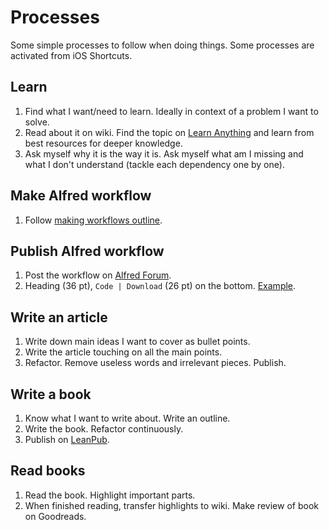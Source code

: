 # Processes

Some simple processes to follow when doing things. Some processes are activated from iOS Shortcuts.

## Learn

1. Find what I want/need to learn. Ideally in context of a problem I want to solve.
2. Read about it on wiki. Find the topic on [Learn Anything](../ideas/learn-anything.md) and learn from best resources for deeper knowledge.
3. Ask myself why it is the way it is. Ask myself what am I missing and what I don't understand (tackle each dependency one by one).

## Make Alfred workflow

1. Follow [making workflows outline](../macOS/apps/alfred/making-workflows.md).

## Publish Alfred workflow

1. Post the workflow on [Alfred Forum](https://www.alfredforum.com/).
2. Heading (36 pt), `Code | Download` (26 pt) on the bottom. [Example](https://www.alfredforum.com/topic/10486-ask-create-share).

## Write an article

1. Write down main ideas I want to cover as bullet points.
2. Write the article touching on all the main points.
3. Refactor. Remove useless words and irrelevant pieces. Publish.

## Write a book

1. Know what I want to write about. Write an outline.
2. Write the book. Refactor continuously.
3. Publish on [LeanPub](https://leanpub.com/).

## Read books

1. Read the book. Highlight important parts.
2. When finished reading, transfer highlights to wiki. Make review of book on Goodreads.
